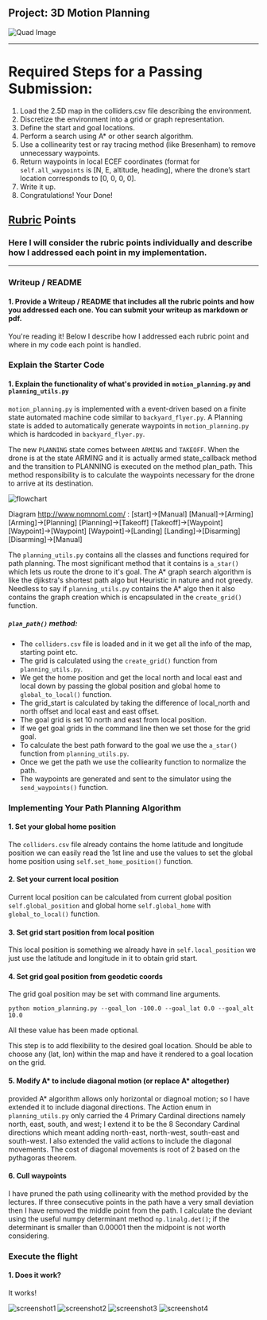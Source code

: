 ## Project: 3D Motion Planning
![Quad Image](./misc/enroute.png)

---


# Required Steps for a Passing Submission:
1. Load the 2.5D map in the colliders.csv file describing the environment.
2. Discretize the environment into a grid or graph representation.
3. Define the start and goal locations.
4. Perform a search using A* or other search algorithm.
5. Use a collinearity test or ray tracing method (like Bresenham) to remove unnecessary waypoints.
6. Return waypoints in local ECEF coordinates (format for `self.all_waypoints` is [N, E, altitude, heading], where the drone’s start location corresponds to [0, 0, 0, 0].
7. Write it up.
8. Congratulations!  Your Done!

## [Rubric](https://review.udacity.com/#!/rubrics/1534/view) Points
### Here I will consider the rubric points individually and describe how I addressed each point in my implementation.  

---
### Writeup / README

#### 1. Provide a Writeup / README that includes all the rubric points and how you addressed each one.  You can submit your writeup as markdown or pdf.  

You're reading it! Below I describe how I addressed each rubric point and where in my code each point is handled.

### Explain the Starter Code

#### 1. Explain the functionality of what's provided in `motion_planning.py` and `planning_utils.py`

`motion_planning.py` is implemented with a event-driven based on a finite state automated machine code similar to `backyard_flyer.py`. A Planning state is added to automatically generate waypoints in `motion_planning.py` which is hardcoded in `backyard_flyer.py`. 

The new `PLANNING` state comes between `ARMING` and `TAKEOFF`. When the drone is at the state ARMING and it is actually armed state_callback method and the transition to PLANNING is executed on the method plan_path. This method responsibility is to calculate the waypoints necessary for the drone to arrive at its destination.

![flowchart](./misc/flowchart.png)

Diagram http://www.nomnoml.com/ : 
[<start>start]->[<abstract>Manual]
[<abstract>Manual]->[<abstract>Arming]
[<abstract>Arming]->[<abstract>Planning]
[<abstract>Planning]->[<abstract>Takeoff]
[<abstract>Takeoff]->[<abstract>Waypoint]
[Waypoint]->[Waypoint]
[<abstract>Waypoint]->[<abstract>Landing]
[<abstract>Landing]->[<abstract>Disarming]
[<abstract>Disarming]->[Manual]

The `planning_utils.py` contains all the classes and functions required for path planning. The most significant method that it contains is `a_star()` which lets us route the drone to it's goal. The A* graph search algorithm is like the djikstra's shortest path algo but Heuristic in nature and not greedy. Needless to say if `planning_utils.py` contains the A* algo then it also contains the graph creation which is encapsulated in the `create_grid()` function.

##### `plan_path()` method:

- The `colliders.csv` file is loaded and in it we get all the info of the map, starting point etc.
- The grid is calculated using the `create_grid()` function from `planning_utils.py`.
- We get the home position and get the local north and local east and local down by passing the global position and global home to `global_to_local()` function.
- The grid_start is calculated by taking the difference of local_north and north offset and local east and east offset.
- The goal grid is set 10 north and east from local position.
- If we get goal grids in the command line then we set those for the grid goal.
- To calculate the best path forward to the goal we use the `a_star()` function from `planning_utils.py`.
- Once we get the path we use the colliearity function to normalize the path. 
- The waypoints are generated and sent to the simulator using the `send_waypoints()` function.

### Implementing Your Path Planning Algorithm

#### 1. Set your global home position

The `colliders.csv` file already contains the home latitude and longitude position we can easily read the 1st line and use the values to set the global home position using `self.set_home_position()` function.

#### 2. Set your current local position

Current local position can be calculated from current global position `self.global_position` and global home `self.global_home` with `global_to_local()` function.

#### 3. Set grid start position from local position

This local position is something we already have in `self.local_position` we just use the latitude and longitude in it to obtain grid start.

#### 4. Set grid goal position from geodetic coords

The grid goal position may be set with command line arguments.

```shell
python motion_planning.py --goal_lon -100.0 --goal_lat 0.0 --goal_alt 10.0
```
All these value has been made optional.

This step is to add flexibility to the desired goal location. Should be able to choose any (lat, lon) within the map and have it rendered to a goal location on the grid.

#### 5. Modify A* to include diagonal motion (or replace A* altogether)

provided A* algorithm allows only horizontal or diagnoal motion; so I have extended it to include diagonal directions. The Action enum in `planning_utils.py` only carried the 4 Primary Cardinal directions namely  north, east, south, and west; I extend it to be the 8 Secondary Cardinal directions which meant adding north-east, north-west, south-east and south-west. I also extended the valid actions to include the diagonal movements. The cost of diagonal movements is root of 2 based on the pythagoras theorem.

#### 6. Cull waypoints 


I have pruned the path using collinearity with the method provided by the lectures. If three consecutive points in the path have a very small deviation then I have removed the middle point from the path. I calculate the deviant using the useful numpy determinant method `np.linalg.det()`; if the determinant is smaller than 0.00001 then the midpoint is not worth considering.


### Execute the flight
#### 1. Does it work?
It works!

![screenshot1](./misc/screenshot1.png)
![screenshot2](./misc/screenshot2.png)
![screenshot3](./misc/screenshot3.png)
![screenshot4](./misc/screenshot4.png)
